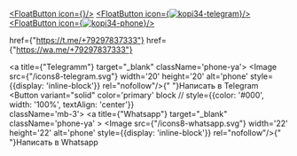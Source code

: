    <a href="viber://chat?number=%2B+79093802519"><FloatButton icon={<Image src={ViberSvg} alt=''/>}/></a>
    <a href="https://t.me/kopiprint34"><FloatButton icon={<Image src={TelegramSvg} alt='kopi34-telegram'/>}/></a>
    <a href='tel:+79093802519'><FloatButton icon={<Image src={PhoneSvg} alt='kopi34-phone'/>}/></a>
   

href={"https://t.me/+79297837333"}
href={"https://wa.me/+79297837333"} 


   <a title={"Telegramm"}  target="_blank" className='phone-ya'>
                      <Image src={"/icons8-telegram.svg"} width='20' height='20' alt='phone' style={{display: 'inline-block'}}  rel="nofollow"/>{" "}Написать в Telegram
              </a>
              </Button>
          <Button   variant="solid" color='primary' block
		// style={{color: '#000', width: '100%', textAlign: 'center'}}  
		className='mb-3'>
              <a title={"Whatsapp"} target="_blank" className='phone-ya' >
                      <Image src={"/icons8-whatsapp.svg"} width='22' height='22' alt='phone' style={{display: 'inline-block'}}  rel="nofollow"/>{" "}Написать в Whatsapp
              </a>